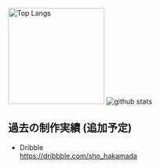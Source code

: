 <p align="left"> 
  <img src="https://github-readme-stats.vercel.app/api/top-langs/?username=s-hkmd&theme=onedark&show_icons=true&layout=compact" alt="Top Langs" height="196px">
  <img src="http://github-readme-streak-stats.herokuapp.com?user=s-hkmd&theme=onedark&hide_border=true&date_format=%5BY.%5Dn.j" alt="github stats">
</p>



## 過去の制作実績 (追加予定)

- Dribble  
https://dribbble.com/sho_hakamada



<!-- 

<p align="left"> 
  <img src="https://github-readme-stats.vercel.app/api/top-langs/?username=s-hkmd&theme=onedark&show_icons=true&layout=compact" alt="Top Langs" height="200px">
  <img src="https://github-readme-stats.vercel.app/api?username=s-hkmd&theme=onedark&show_icons=true&layout=compact" alt="github stats" height="200px">
</p>
<img src="http://github-readme-streak-stats.herokuapp.com?user=s-hkmd&theme=onedark&hide_border=true&date_format=%5BY.%5Dn.j" alt="github stats">
<img src="https://github-profile-trophy.vercel.app/?username=s-hkmd&theme=onedark&row=1&column=6" alt="Top Langs">


 -->
